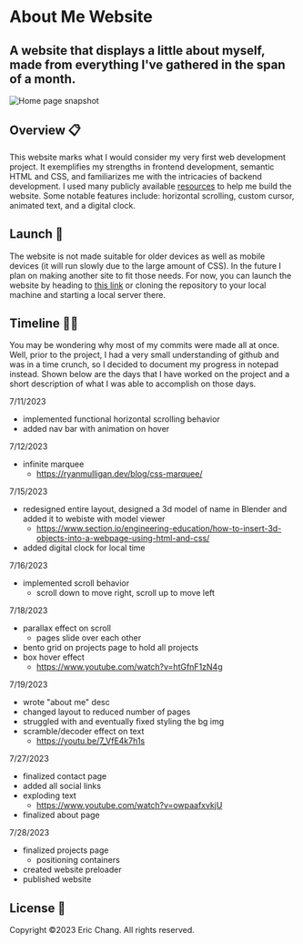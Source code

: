 # About Me Website

## A website that displays a little about myself, made from everything I've gathered in the span of a month.
![](https://github.com/32ericc/32ericc.github.io/blob/main/homepage-screenshot.png "Home page snapshot")

## Overview 📋
This website marks what I would consider my very first web development project. It exemplifies my strengths in frontend development, semantic HTML and CSS, and familiarizes 
me with the intricacies of backend development. I used many publicly available [resources](https://github.com/32ericc/32ericc.github.io/blob/main/resources.txt) to help me 
build the website. Some notable features include: horizontal scrolling, custom cursor, animated text, and a digital clock.

## Launch 🚀
The website is not made suitable for older devices as well as mobile devices (it will run slowly due to the large amount of CSS). In the future I plan on making another 
site to fit those needs. For now, you can launch the website by heading to [this link](https://32ericc.github.io/) or cloning the repository to your local machine and 
starting a local server there.

## Timeline 👨‍💻
You may be wondering why most of my commits were made all at once. Well, prior to the project, I had a very small understanding of github and was in a time 
crunch, so I decided to document my progress in notepad instead. Shown below are the days that I have worked on the project and a short description of what 
I was able to accomplish on those days.

7/11/2023
- implemented functional horizontal scrolling behavior
- added nav bar with animation on hover

7/12/2023
- infinite marquee
	- https://ryanmulligan.dev/blog/css-marquee/

7/15/2023
- redesigned entire layout, designed a 3d model of name in Blender and added it to webiste with model viewer
	- https://www.section.io/engineering-education/how-to-insert-3d-objects-into-a-webpage-using-html-and-css/
- added digital clock for local time

7/16/2023
- implemented scroll behavior
	- scroll down to move right, scroll up to move left

7/18/2023
- parallax effect on scroll
	- pages slide over each other 
- bento grid on projects page to hold all projects
- box hover effect
	- https://www.youtube.com/watch?v=htGfnF1zN4g

7/19/2023
- wrote "about me" desc
- changed layout to reduced number of pages
- struggled with and eventually fixed styling the bg img 
- scramble/decoder effect on text
	- https://youtu.be/7_VfE4k7h1s

7/27/2023
- finalized contact page
- added all social links
- exploding text
	- https://www.youtube.com/watch?v=owpaafxvkjU
- finalized about page

7/28/2023
- finalized projects page
	- positioning containers
- created website preloader
- published website

## License 📄
Copyright ©2023 Eric Chang. All rights reserved.
